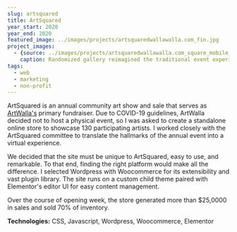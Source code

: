 ```yaml
---
slug: artsquared
title: ArtSquared
year_start: 2020
year_end: 2020
featured_image: ../images/projects/artsquaredwallawalla.com_fin.jpg
project_images: 
  - {source: ../images/projects/artsquaredwallawalla.com_square_mobile_gallery.jpg, 
    caption: Randomized gallery reimagined the traditional event experience}
tags:
  - web
  - marketing
  - non-profit
---
```


ArtSquared is an annual community art show and sale that serves as [ArtWalla's](https://artwalla.com/) primary fundraiser. Due to COVID-19 guidelines, ArtWalla decided not to host a physical event, so I was asked to create a standalone online store to showcase 130 participating artists. I worked closely with the ArtSquared committee to translate the hallmarks of the annual event into a virtual experience.

We decided that the site must be unique to ArtSquared, easy to use, and remarkable. To that end, finding the right platform would make all the difference. I selected Wordpress with Woocommerce for its extensibility and vast plugin library. The site runs on a custom child theme paired with Elementor's editor UI for easy content management. 

Over the course of opening week, the store generated more than $25,0000 in sales and sold 70% of inventory. 

**Technologies:** CSS, Javascript, Wordpress, Woocommerce, Elementor
